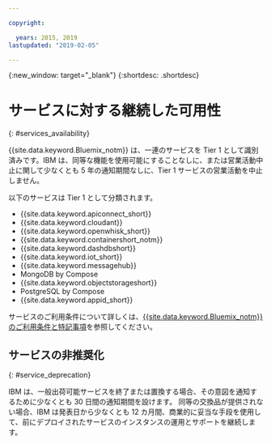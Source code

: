 ```yaml
---

copyright:

  years: 2015, 2019
lastupdated: "2019-02-05"

---
```


{:new_window: target="_blank"}
{:shortdesc: .shortdesc}

# サービスに対する継続した可用性
{: #services_availability}

{{site.data.keyword.Bluemix_notm}} は、一連のサービスを Tier 1 として識別済みです。IBM は、同等な機能を使用可能にすることなしに、または営業活動中止に関して少なくとも 5 年の通知期間なしに、Tier 1 サービスの営業活動を中止しません。

以下のサービスは Tier 1 として分類されます。
  * {{site.data.keyword.apiconnect_short}}
  * {{site.data.keyword.cloudant}}
  * {{site.data.keyword.openwhisk_short}}
  * {{site.data.keyword.containershort_notm}}
  * {{site.data.keyword.dashdbshort}}
  * {{site.data.keyword.iot_short}}
  * {{site.data.keyword.messagehub}}
  * MongoDB by Compose
  * {{site.data.keyword.objectstorageshort}}
  * PostgreSQL by Compose
  * {{site.data.keyword.appid_short}}

サービスのご利用条件について詳しくは、[{{site.data.keyword.Bluemix_notm}} のご利用条件と特記事項](/docs/overview?topic=overview-terms)を参照してください。

## サービスの非推奨化
{: #service_deprecation}

IBM は、一般出荷可能サービスを終了または置換する場合、その意図を通知するために少なくとも 30 日間の通知期間を設けます。 同等の交換品が提供されない場合、IBM は発表日から少なくとも 12 カ月間、商業的に妥当な手段を使用して、前にデプロイされたサービスのインスタンスの運用とサポートを継続します。
